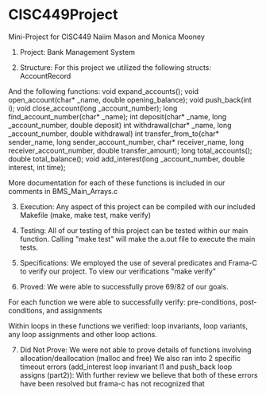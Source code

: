# CISC449Project
Mini-Project for CISC449
Naiim Mason and Monica Mooney

1. Project: Bank Management System

2. Structure:
For this project we utilized the following structs:
   AccountRecord

And the following functions:
    void expand_accounts();
    void open_account(char* _name, double opening_balance);
    void push_back(int i);
    void close_account(long _account_number);
    long find_account_number(char* _name);
    int deposit(char* _name, long _account_number, double deposit)
    int withdrawal(char* _name, long _account_number, double withdrawal)
    int transfer_from_to(char* sender_name, long sender_account_number, char* receiver_name, long receiver_account_number, double transfer_amount);
    long total_accounts();
    double total_balance();
    void add_interest(long _account_number, double interest, int time);

More documentation for each of these functions is included in our comments in BMS_Main_Arrays.c

3. Execution:
Any aspect of this project can be compiled with our included Makefile (make, make test, make verify)

4. Testing:
All of our testing of this project can be tested within our main function.
Calling "make test" will make the a.out file to execute the main tests. 

5. Specifications:
We employed the use of several predicates and Frama-C to verify our project.
To view our verifications "make verify"

6. Proved:
We were able to successfully prove 69/82 of our goals.

For each function we were able to successfully verify:
    pre-conditions, post-conditions, and assignments

Within loops in these functions we verified:
       loop invariants, loop variants, any loop assignments and other loop actions.

7. Did Not Prove:
We were not able to prove details of functions involving allocation/deallocation (malloc and free) 
We also ran into 2 specific timeout errors (add_interest loop invariant l1 and push_back loop assigns (part2)):
  With further review we believe that both of these errors have been resolved but frama-c has not recognized that

